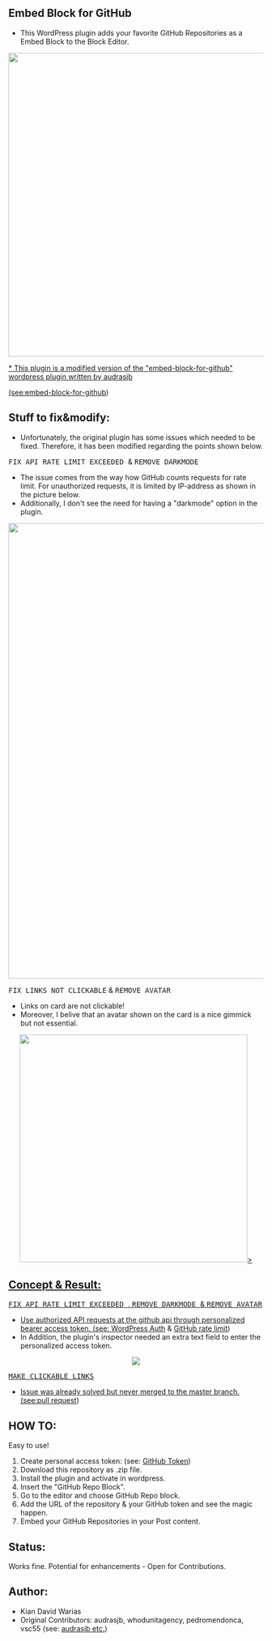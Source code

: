 ## Embed Block for GitHub
* This WordPress plugin adds your favorite GitHub Repositories as a Embed Block to the Block Editor.
<p align="center">
<a href="url"><img  src="https://user-images.githubusercontent.com/55065075/224489524-46b58108-e1c3-4848-94ea-4cfb09b2a662.png" height="auto" width="600">
</p>
</p>
* This plugin is a modified version of the "embed-block-for-github" wordpress plugin written by audrasjb 

(see:[embed-block-for-github](https://jeanbaptisteaudras.com/en/2019/08/new-plugin-github-embed-block-for-gutenberg/))

## Stuff to fix&modify: 
* Unfortunately, the original plugin has some issues which needed to be fixed.
Therefore, it has been modified regarding the points shown below. 

<kbd>FIX API RATE LIMIT EXCEEDED </kbd> & <kbd> REMOVE DARKMODE </kbd> <br>
* The issue comes from the way how GitHub counts requests for rate limit. For unauthorized requests, it is limited by IP-address as shown in the picture below. <br>
* Additionally, I don't see the need for having a "darkmode" option in the plugin.

<p align="center">
<a href="url"><img  src="https://user-images.githubusercontent.com/55065075/224512080-27c44354-89e3-4d12-a160-e9da3dfc21f1.png" height="auto" width="900"></a>
</p>

<kbd> FIX LINKS NOT CLICKABLE</kbd> & <kbd> REMOVE AVATAR </kbd>  <br>
* Links on card are not clickable!<br>
* Moreover, I belive that an avatar shown on the card is a nice gimmick but not essential. <br> 


<p align="center">
<a href="url"><img src="https://user-images.githubusercontent.com/55065075/224512669-75d102f6-5ede-45f5-9056-2e866c080c3e.png" height="auto" width="450">>


## Concept & Result: 
<kbd>FIX API RATE LIMIT EXCEEDED </kbd> , <kbd> REMOVE DARKMODE </kbd> & <kbd> REMOVE AVATAR </kbd><br> 
* Use authorized API requests at the github api through personalized bearer access token. (see: [WordPress Auth](https://developer.wordpress.org/apis/making-http-requests/authentication/) & [GitHub rate limit](https://docs.github.com/en/rest/rate-limit?apiVersion=2022-11-28))<br>
* In Addition, the plugin's inspector needed an extra text field to enter the personalized access token. <br>
<p align="center">
<a href="url"><img src="https://user-images.githubusercontent.com/55065075/224512310-8a1f00c7-5e04-4b0b-b842-4272c17d75ac.png">

<kbd> MAKE CLICKABLE LINKS </kbd><br>
* Issue was already solved but never merged to the master branch. (see:[pull request](https://github.com/audrasjb/embed-block-for-github/pull/11))<br>


## HOW TO: 
Easy to use!
1. Create personal access token: (see: [GitHub Token](https://docs.github.com/en/authentication/keeping-your-account-and-data-secure/creating-a-personal-access-token))
2. Download this repository as .zip file.
3. Install the plugin and activate in wordpress.
4. Insert the "GitHub Repo Block".
5. Go to the editor and choose GitHub Repo block.
6. Add the URL of the repository & your GitHub token and see the magic happen.
7. Embed your GitHub Repositories in your Post content.

## Status:
Works fine. 
Potential for enhancements - Open for Contributions. 

## Author: 
* Kian David Warias 
* Original Contributors: audrasjb, whodunitagency, pedromendonca, vsc55 (see: [audrasjb etc.](https://github.com/audrasjb/embed-block-for-github))


